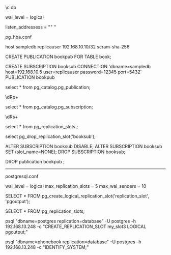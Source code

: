\c db

wal_level = logical

listen_addressess = "*" '*'


pg_hba.conf

host    sampledb    replicauser     192.168.10.10/32   scram-sha-256


CREATE PUBLICATION bookpub FOR TABLE book;


CREATE SUBSCRIPTION booksub CONNECTION 'dbname=sampledb host=192.168.10.5 user=replicauser password=12345 port=5432' PUBLICATION bookpub



select * from pg_catalog.pg_publication;  

\dRp+




select * from pg_catalog.pg_subscription;

\dRs+



select * from pg_replication_slots ;

select pg_drop_replication_slot('booksub');


ALTER SUBSCRIPTION booksub DISABLE;
ALTER SUBSCRIPTION booksub SET (slot_name=NONE);
DROP SUBSCRIPTION booksub;


DROP publication bookpub ;


---------------------------------------------------------

postgresql.conf

wal_level = logical
max_replication_slots = 5
max_wal_senders = 10


SELECT * FROM pg_create_logical_replication_slot('replication_slot', 'pgoutput');


SELECT * FROM pg_replication_slots;


psql "dbname=postgres replication=database" -U postgres -h 192.168.13.248 -c "CREATE_REPLICATION_SLOT my_slot3 LOGICAL pgoutput;"

psql "dbname=phonebook replication=database" -U postgres -h 192.168.13.248 -c "IDENTIFY_SYSTEM;"


